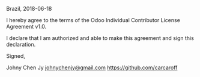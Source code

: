 Brazil, 2018-06-18

I hereby agree to the terms of the Odoo Individual Contributor License
Agreement v1.0.

I declare that I am authorized and able to make this agreement and sign this
declaration.

Signed,

Johny Chen Jy johnychenjy@gmail.com https://github.com/carcaroff
